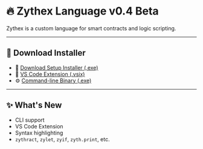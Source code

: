 # 🔥 Zythex Language v0.4 Beta

Zythex is a custom language for smart contracts and logic scripting.

---

## 🚀 Download Installer

- 🔗 [Download Setup Installer (.exe)](https://github.com/zhao-leihan/zythex-language-beta-v0.4/releases/download/v0.4-beta/zythx-setup.exe)
- 🧩 [VS Code Extension (.vsix)](https://github.com/zhao-leihan/zythex-language-beta-v0.4/releases/download/v0.4/zythex-0.0.4.vsix)
- ⚙️ [Command-line Binary (.exe)](https://github.com/zhao-leihan/zythex-language-beta-v0.4/releases/download/v0.4-beta/zythx.exe)

---

## ✨ What's New

- CLI support
- VS Code Extension
- Syntax highlighting
- `zythract`, `zylet`, `zyif`, `zyth.print`, etc.
